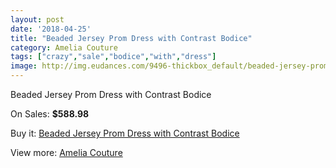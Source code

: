 ```yaml
---
layout: post
date: '2018-04-25'
title: "Beaded Jersey Prom Dress with Contrast Bodice"
category: Amelia Couture
tags: ["crazy","sale","bodice","with","dress"]
image: http://img.eudances.com/9496-thickbox_default/beaded-jersey-prom-dress-with-contrast-bodice.jpg
---
```

Beaded Jersey Prom Dress with Contrast Bodice

On Sales: **$588.98**
<a href="https://www.eudances.com/en/amelia-couture/3151-beaded-jersey-prom-dress-with-contrast-bodice.html"><amp-img layout="responsive" width="600" height="600" src="//img.eudances.com/9496-thickbox_default/beaded-jersey-prom-dress-with-contrast-bodice.jpg" alt="Beaded Jersey Prom Dress with Contrast Bodice 0" /></a>
<a href="https://www.eudances.com/en/amelia-couture/3151-beaded-jersey-prom-dress-with-contrast-bodice.html"><amp-img layout="responsive" width="600" height="600" src="//img.eudances.com/9500-thickbox_default/beaded-jersey-prom-dress-with-contrast-bodice.jpg" alt="Beaded Jersey Prom Dress with Contrast Bodice 1" /></a>
<a href="https://www.eudances.com/en/amelia-couture/3151-beaded-jersey-prom-dress-with-contrast-bodice.html"><amp-img layout="responsive" width="600" height="600" src="//img.eudances.com/9499-thickbox_default/beaded-jersey-prom-dress-with-contrast-bodice.jpg" alt="Beaded Jersey Prom Dress with Contrast Bodice 2" /></a>
<a href="https://www.eudances.com/en/amelia-couture/3151-beaded-jersey-prom-dress-with-contrast-bodice.html"><amp-img layout="responsive" width="600" height="600" src="//img.eudances.com/9498-thickbox_default/beaded-jersey-prom-dress-with-contrast-bodice.jpg" alt="Beaded Jersey Prom Dress with Contrast Bodice 3" /></a>
<a href="https://www.eudances.com/en/amelia-couture/3151-beaded-jersey-prom-dress-with-contrast-bodice.html"><amp-img layout="responsive" width="600" height="600" src="//img.eudances.com/9497-thickbox_default/beaded-jersey-prom-dress-with-contrast-bodice.jpg" alt="Beaded Jersey Prom Dress with Contrast Bodice 4" /></a>

Buy it: [Beaded Jersey Prom Dress with Contrast Bodice](https://www.eudances.com/en/amelia-couture/3151-beaded-jersey-prom-dress-with-contrast-bodice.html "Beaded Jersey Prom Dress with Contrast Bodice")

View more: [Amelia Couture](https://www.eudances.com/en/54-Amelia-Couture "Amelia Couture")